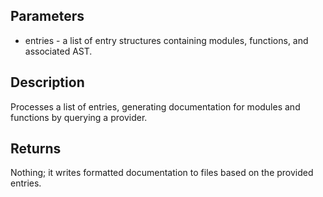 ## Parameters

- entries - a list of entry structures containing modules, functions, and associated AST.

## Description
Processes a list of entries, generating documentation for modules and functions by querying a provider.

## Returns
Nothing; it writes formatted documentation to files based on the provided entries.